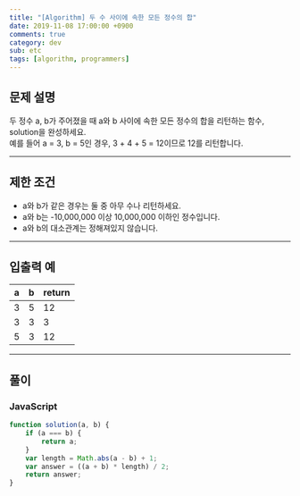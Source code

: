 ```yaml
---
title: "[Algorithm] 두 수 사이에 속한 모든 정수의 합"
date: 2019-11-08 17:00:00 +0900
comments: true
category: dev
sub: etc
tags: [algorithm, programmers]
---
```


## 문제 설명
두 정수 a, b가 주어졌을 때 a와 b 사이에 속한 모든 정수의 합을 리턴하는 함수, solution을 완성하세요.  
예를 들어 a = 3, b = 5인 경우, 3 + 4 + 5 = 12이므로 12를 리턴합니다.

---

## 제한 조건
* a와 b가 같은 경우는 둘 중 아무 수나 리턴하세요.  
* a와 b는 -10,000,000 이상 10,000,000 이하인 정수입니다.  
* a와 b의 대소관계는 정해져있지 않습니다.

---

## 입출력 예

|a|b|return|
|---|---|---|
|3|5|12|
|3|3|3|
|5|3|12|

---

## 풀이

### JavaScript
```js
function solution(a, b) {
    if (a === b) {
        return a;
    }
    var length = Math.abs(a - b) + 1;
    var answer = ((a + b) * length) / 2;
    return answer;
}
```